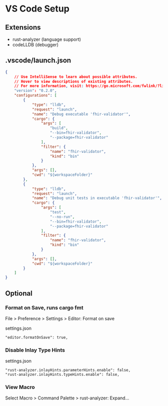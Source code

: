 # VS Code Setup

## Extensions

- rust-analyzer (language support)
- codeLLDB (debugger)

## .vscode/launch.json

```json
{
    // Use IntelliSense to learn about possible attributes.
    // Hover to view descriptions of existing attributes.
    // For more information, visit: https://go.microsoft.com/fwlink/?linkid=830387
    "version": "0.2.0",
    "configurations": [
        {
            "type": "lldb",
            "request": "launch",
            "name": "Debug executable 'fhir-validator'",
            "cargo": {
                "args": [
                    "build",
                    "--bin=fhir-validator",
                    "--package=fhir-validator"
                ],
                "filter": {
                    "name": "fhir-validator",
                    "kind": "bin"
                }
            },
            "args": [],
            "cwd": "${workspaceFolder}"
        },
        {
            "type": "lldb",
            "request": "launch",
            "name": "Debug unit tests in executable 'fhir-validator'",
            "cargo": {
                "args": [
                    "test",
                    "--no-run",
                    "--bin=fhir-validator",
                    "--package=fhir-validator"
                ],
                "filter": {
                    "name": "fhir-validator",
                    "kind": "bin"
                }
            },
            "args": [],
            "cwd": "${workspaceFolder}"
        }
    ]
}
```

## Optional

### Format on Save, runs cargo fmt

File > Preference > Settings > Editor: Format on save 

settings.json
```
"editor.formatOnSave": true,
```

### Disable Inlay Type Hints

settings.json
```
"rust-analyzer.inlayHints.parameterHints.enable": false,
"rust-analyzer.inlayHints.typeHints.enable": false,
```

### View Macro

Select Macro > Command Palette > rust-analyzer: Expand...


